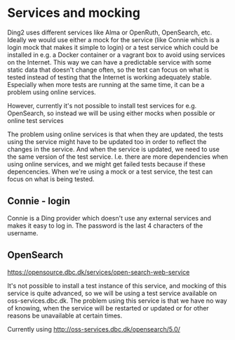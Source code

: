 # Services and mocking

Ding2 uses different services like Alma or OpenRuth, OpenSearch, etc.
Ideally we would use either a mock for the service (like Connie which
is a login mock that makes it simple to login) or a test service which
could be installed in e.g. a Docker container or a vagrant box to
avoid using services on the Internet. This way we can have a
predictable service with some static data that doesn't change often,
so the test can focus on what is tested instead of testing that the
Internet is working adequately stable. Especially when more tests are
running at the same time, it can be a problem using online services.

However, currently it's not possible to install test services for e.g.
OpenSearch, so instead we will be using either mocks when possible or
online test services

The problem using online services is that when they are updated, the
tests using the service might have to be updated too in order to
reflect the changes in the service. And when the service is updated,
we need to use the same version of the test service. I.e. there are
more dependencies when using online services, and we might get failed
tests because if these depencencies. When we're using a mock or a test
service, the test can focus on what is being tested.

## Connie - login

Connie is a Ding provider which doesn't use any external services and
makes it easy to log in. The password is the last 4 characters of the
username.

## OpenSearch

https://opensource.dbc.dk/services/open-search-web-service

It's not possible to install a test instance of this service, and
mocking of this service is quite advanced, so we will be using a test
service available on oss-services.dbc.dk. The problem using this
service is that we have no way of knowing, when the service will be
restarted or updated or for other reasons be unavailable at certain
times.

Currently using http://oss-services.dbc.dk/opensearch/5.0/
